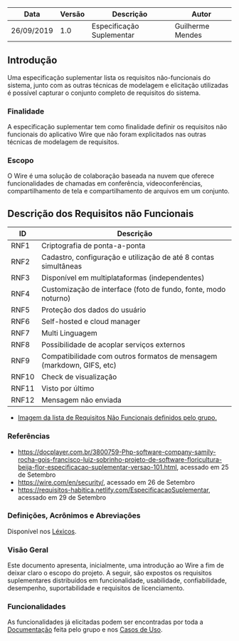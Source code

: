 | Data | Versão | Descrição | Autor |
| --- | --- | --- | --- |
| 26/09/2019 | 1.0 | Especificação Suplementar | Guilherme Mendes |

## Introdução
Uma especificação suplementar lista os requisitos não-funcionais do sistema, junto com as outras técnicas de modelagem e elicitação utilizadas é possível capturar o conjunto completo de requisitos do sistema.
### Finalidade
A especificação suplementar tem como finalidade definir os requisitos não funcionais do aplicativo Wire que não foram explicitados nas outras técnicas de modelagem de requisitos.
### Escopo
O Wire é uma solução de colaboração baseada na nuvem que oferece funcionalidades de chamadas em conferência, videoconferências, compartilhamento de tela e compartilhamento de arquivos em um conjunto.

## Descrição dos Requisitos não Funcionais
| ID | Descrição |
| --- | --- |
| RNF1 | Criptografia de ponta-a-ponta |
| RNF2 | Cadastro, configuração e utilização de até 8 contas simultâneas |
| RNF3 | Disponível em multiplataformas (independentes) |
| RNF4 | Customização de interface (foto de fundo, fonte, modo noturno) | 
| RNF5 | Proteção dos dados do usuário |
| RNF6 | Self-hosted e cloud manager |
| RNF7 | Multi Linguagem |
| RNF8 | Possibilidade de acoplar serviços externos |
| RNF9 | Compatibilidade com outros formatos de mensagem (markdown, GIFS, etc) |
| RNF10 | Check de visualização |
| RNF11 | Visto por último |
| RNF12 | Mensagem não enviada |

* [Imagem da lista de Requisitos Não Funcionais definidos pelo grupo.](https://user-images.githubusercontent.com/37874689/65926027-90df5d80-e3c9-11e9-8fdd-5339b99ecaf3.png)

### Referências
* https://docplayer.com.br/3800759-Php-software-company-samily-rocha-gois-francisco-luiz-sobrinho-projeto-de-software-floricultura-beija-flor-especificacao-suplementar-versao-101.html, acessado em 25 de Setembro
* https://wire.com/en/security/, acessado em 26 de Setembro
* https://requisitos-habitica.netlify.com/EspecificacaoSuplementar, acessado em 29 de Setembro

### Definições, Acrônimos e Abreviações
Disponível nos [Léxicos](/).

### Visão Geral
Este documento apresenta, inicialmente, uma introdução ao Wire a fim de deixar claro o escopo do projeto. A seguir, são expostos os requisitos suplementares distribuídos em funcionalidade, usabilidade, confiabilidade, desempenho, suportabilidade e requisitos de licenciamento.

### Funcionalidades
As funcionalidades já elicitadas podem ser encontradas por toda a [Documentação](/docs/elicitation/elicitation) feita pelo grupo e nos [Casos de Uso](/docs/modeling/user_cases).















<!DOCTYPE html>
<html>
<head>
<style src='docs/docs/assets/css/table.css'>
table {
  width: 100%;
}
</style>
<link rel="stylesheet" href="docs/assets/css/table.css">
</head>
</html> 